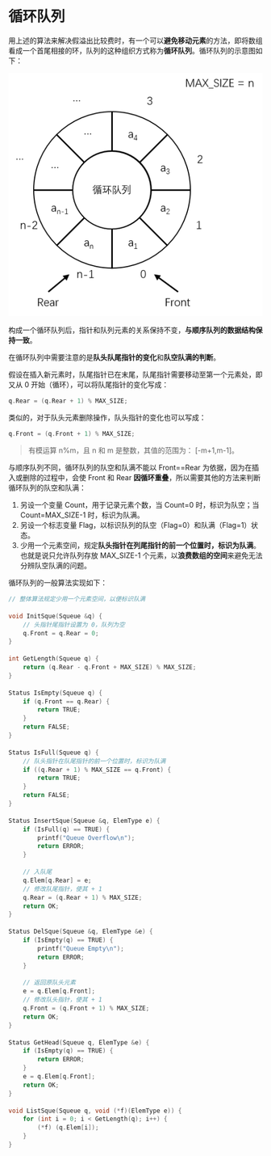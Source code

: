 # 循环队列

用上述的算法来解决假溢出比较费时，有一个可以**避免移动元素**的方法，即将数组看成一个首尾相接的环，队列的这种组织方式称为**循环队列**。循环队列的示意图如下：

![](./images/循环队列.png)

构成一个循环队列后，指针和队列元素的关系保持不变，**与顺序队列的数据结构保持一致**。

在循环队列中需要注意的是**队头队尾指针的变化**和**队空队满的判断**。

假设在插入新元素时，队尾指针已在末尾，队尾指针需要移动至第一个元素处，即又从 0 开始（循环），可以将队尾指针的变化写成：

```c
q.Rear = (q.Rear + 1) % MAX_SIZE;
```

类似的，对于队头元素删除操作，队头指针的变化也可以写成：

```c
q.Front = (q.Front + 1) % MAX_SIZE;
```

> 有模运算 n%m，且 n 和 m 是整数，其值的范围为： [-m+1,m-1]。

与顺序队列不同，循环队列的队空和队满不能以 Front==Rear 为依据，因为在插入或删除的过程中，会使 Front 和 Rear **因循环重叠**，所以需要其他的方法来判断循环队列的队空和队满：

1. 另设一个变量 Count，用于记录元素个数，当 Count=0 时，标识为队空；当 Count=MAX_SIZE-1 时，标识为队满。
2. 另设一个标志变量 Flag，以标识队列的队空（Flag=0）和队满（Flag=1）状态。
3. 少用一个元素空间，规定**队头指针在列尾指针的前一个位置时，标识为队满**。也就是说只允许队列存放 MAX_SIZE-1 个元素，以**浪费数组的空间**来避免无法分辨队空队满的问题。

循环队列的一般算法实现如下：

```c
// 整体算法规定少用一个元素空间，以便标识队满

void InitSque(Squeue &q) {
    // 头指针尾指针设置为 0，队列为空
	q.Front = q.Rear = 0;
}

int GetLength(Squeue q) {
    return (q.Rear - q.Front + MAX_SIZE) % MAX_SIZE;
}

Status IsEmpty(Squeue q) {
    if (q.Front == q.Rear) {
        return TRUE;
    }
    return FALSE;
}

Status IsFull(Squeue q) {
    // 队头指针在队尾指针的前一个位置时，标识为队满
    if ((q.Rear + 1) % MAX_SIZE == q.Front) {
        return TRUE;
    }
    return FALSE;
}

Status InsertSque(Squeue &q, ElemType e) {
    if (IsFull(q) == TRUE) {
        printf("Queue Overflow\n");
        return ERROR;
    }
    
    // 入队尾
    q.Elem[q.Rear] = e;
    // 修改队尾指针，使其 + 1
    q.Rear = (q.Rear + 1) % MAX_SIZE;
    return OK;
}

Status DelSque(Squeue &q, ElemType &e) {
    if (IsEmpty(q) == TRUE) {
        printf("Queue Empty\n");
        return ERROR;
    }
    
    // 返回原队头元素
    e = q.Elem[q.Front];
    // 修改队头指针，使其 + 1
    q.Front = (q.Front + 1) % MAX_SIZE;
    return OK;
}

Status GetHead(Squeue q, ElemType &e) {
    if (IsEmpty(q) == TRUE) {
        return ERROR;
    }
    e = q.Elem[q.Front];
    return OK;
}

void ListSque(Squeue q, void (*f)(ElemType e)) {
    for (int i = 0; i < GetLength(q); i++) {
        (*f) (q.Elem[i]);
    }
}
```
